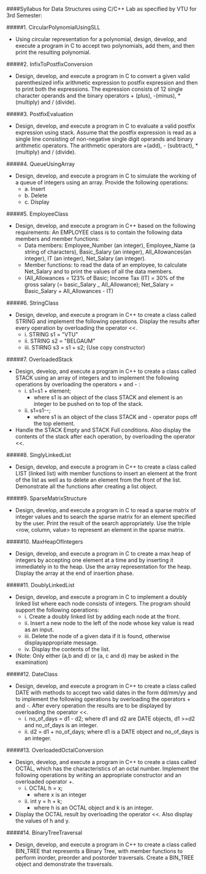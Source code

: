 ####Syllabus for Data Structures using C/C++ Lab as specified by VTU for 3rd Semester:

#####1. CircularPolynomialUsingSLL
  * Using circular representation for a polynomial, design, develop, and execute a program in C to accept two polynomials, add them, and then print the resulting polynomial.

#####2. InfixToPostfixConversion
  * Design, develop, and execute a program in C to convert a given valid parenthesized infix arithmetic expression to postfix expression and then to print both the expressions. The expression consists of 12 single character operands and the binary operators + (plus), -(minus), * (multiply) and / (divide).

#####3. PostfixEvaluation
  * Design, develop, and execute a program in C to evaluate a valid postfix expression using stack. Assume that the postfix expression is read as a single line consisting of non-negative single digit operands and binary 
arithmetic operators. The arithmetic operators are +(add), - (subtract), * (multiply) and / (divide).

#####4. QueueUsingArray
  * Design, develop, and execute a program in C to simulate the working of a queue of integers using an array. Provide the following operations:
    * a. Insert
    * b. Delete
    * c. Display

#####5. EmployeeClass
  * Design, develop, and execute a program in C++ based on the following requirements: An EMPLOYEE class is to contain the following data members and member functions:
    * Data members: Employee_Number (an integer), Employee_Name (a string of characters), Basic_Salary (an integer), All_Allowances(an integer), IT (an integer), Net_Salary (an integer).
    * Member functions: to read the data of an employee, to calculate Net_Salary and to print the values of all the data members.
    * (All_Allowances = 123% of Basic;
Income Tax (IT) = 30% of the gross salary (= basic_Salary _ All_Allowance);
Net_Salary = Basic_Salary + All_Allowances - IT)

#####6. StringClass
  * Design, develop, and execute a program in C++ to create a class called STRING and implement the following operations. Display the results after every operation by overloading the operator <<.
    * i. STRING s1 = "VTU"
    * ii. STRING s2 = "BELGAUM"
    * iii. STIRNG s3 = s1 + s2; (Use copy constructor)

#####7. OverloadedStack
  * Design, develop, and execute a program in C++ to create a class called STACK using an array of integers and to implement the following operations by overloading the operators + and - :
    * i. s1=s1 + element; 
      * where s1 is an object of the class STACK and element is an integer to be pushed on to top of the stack.
    * ii. s1=s1--;
      * where s1 is an object of the class STACK and - operator pops off the top element.
  * Handle the STACK Empty and STACK Full conditions. Also display the contents of the stack after each operation, by overloading the operator <<.

#####8. SinglyLinkedList
  * Design, develop, and execute a program in C++ to create a class called LIST (linked list) with member functions to insert an element at the front of the list as well as to delete an element from the front of the list. Demonstrate all the functions after creating a list object.

#####9. SparseMatrixStructure
  * Design, develop, and execute a program in C to read a sparse matrix of integer values and to search the sparse matrix for an element specified by the user. Print the result of the search appropriately. Use the triple <row, column, value> to represent an element in the sparse matrix.

#####10. MaxHeapOfIntegers
  * Design, develop, and execute a program in C to create a max heap of integers by accepting one element at a time and by inserting it immediately in to the heap. Use the array representation for the heap. Display the array at the end of insertion phase.

#####11. DoublyLinkedList
  * Design, develop, and execute a program in C to implement a doubly linked list where each node consists of integers. The program should support the following operations:
    * i. Create a doubly linked list by adding each node at the front.
    * ii. Insert a new node to the left of the node whose key value is read as an input.
    * iii. Delete the node of a given data if it is found, otherwise displayappropriate message.
    * iv. Display the contents of the list.
  * (Note: Only either (a,b and d) or (a, c and d) may be asked in the examination)

#####12. DateClass
  * Design, develop, and execute a program in C++ to create a class called DATE with methods to accept two valid dates in the form dd/mm/yy and to implement the following operations by overloading the operators + and -. After every operation the results are to be displayed by overloading the operator <<.
    * i. no_of_days = d1 - d2; where d1 and d2 are DATE objects, d1 >=d2 and no_of_days is an integer.
    * ii. d2 = d1 + no_of_days; where d1 is a DATE object and no_of_days is an integer.

#####13. OverloadedOctalConversion
  * Design, develop, and execute a program in C++ to create a class called OCTAL, which has the characteristics of an octal number. Implement the following operations by writing an appropriate constructor and an overloaded operator +.
    * i. OCTAL h = x;
      * where x is an integer
    * ii. int y = h + k;
      * where h is an OCTAL object and k is an integer.
  * Display the OCTAL result by overloading the operator <<. Also display the values of h and y.

#####14. BinaryTreeTraversal
  * Design, develop, and execute a program in C++ to create a class called BIN_TREE that represents a Binary Tree, with member functions to perform inorder, preorder and postorder traversals. Create a BIN_TREE object and demonstrate the traversals.
